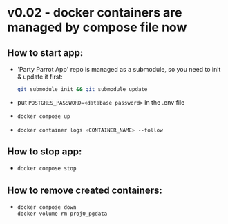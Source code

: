 # v0.02 - docker containers are managed by compose file now
## How to start app:
* 'Party Parrot App' repo is managed as a submodule, so you need to init & update it first:
  ```bash
  git submodule init && git submodule update
  ```
* put `POSTGRES_PASSWORD=<database password>` in the .env file
* ```bash
  docker compose up
* ```bash
  docker container logs <CONTAINER_NAME> --follow
  ```
## How to stop app:
* ```bash
  docker compose stop
  ```
## How to remove created containers:
* ```bash
  docker compose down
  docker volume rm proj0_pgdata
  ```
